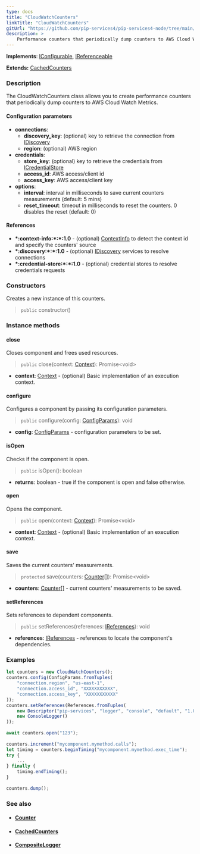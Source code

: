 ```yaml
---
type: docs
title: "CloudWatchCounters"
linkTitle: "CloudWatchCounters"
gitUrl: "https://github.com/pip-services4/pip-services4-node/tree/main/pip-services4-aws-node"
description: >
    Performance counters that periodically dump counters to AWS Cloud Watch Metrics.
---
```


**Implements**: [IConfigurable](../../../components/config/iconfigurable), [IReferenceable](../../../components/refer/ireferenceable)

**Extends:** [CachedCounters](../../../observability/count/cached_counters)

### Description

The CloudWatchCounters class allows you to create performance counters that periodically dump counters to AWS Cloud Watch Metrics.

#### Configuration parameters
 
- **connections**:                   
    - **discovery_key**: (optional) key to retrieve the connection from [IDiscovery](../../../config/connect/idiscovery)
    - **region**: (optional) AWS region
- **credentials**:    
    - **store_key**: (optional) key to retrieve the credentials from [ICredentialStore](../../../config/auth/icredential_store)
    - **access_id**: AWS access/client id
    - **access_key**: AWS access/client key
- **options**:
    - **interval**: interval in milliseconds to save current counters measurements (default: 5 mins)
    - **reset_timeout**: timeout in milliseconds to reset the counters. 0 disables the reset (default: 0)


#### References
- **\*:context-info:\*:\*:1.0** - (optional) [ContextInfo](../../../components/context/context_info) to detect the context id and specify the counters' source
- **\*:discovery:\*:\*:1.0** - (optional) [IDiscovery](../../../config/connect/idiscovery) services to resolve connections
- **\*:credential-store:\*:\*:1.0** - (optional) credential stores to resolve credentials requests

### Constructors
Creates a new instance of this counters.

> `public` constructor()


### Instance methods

#### close
Closes component and frees used resources.

> `public` close(context: [Context](../../../components/context/context)): Promise\<void\>

- **context**: [Context](../../../components/context/context) - (optional) Basic implementation of an execution context.

#### configure
Configures a component by passing its configuration parameters.

> `public` configure(config: [ConfigParams](../../../components/config/config_params)): void

- **config**: [ConfigParams](../../../components/config/config_params) - configuration parameters to be set.


#### isOpen
Checks if the component is open.

> `public` isOpen(): boolean

- **returns**: boolean - true if the component is open and false otherwise.

#### open
Opens the component.

> `public` open(context: [Context](../../../components/context/context)): Promise\<void\>

- **context**: [Context](../../../components/context/context) - (optional) Basic implementation of an execution context.

#### save
Saves the current counters' measurements.

> `protected` save(counters: [Counter[]](../../../observability/count/counter)): Promise\<void\>

- **counters**: [Counter[]](../../../observability/count/counter) - current counters' measurements to be saved.

#### setReferences
Sets references to dependent components.

> `public` setReferences(references: [IReferences](../../../components/refer/ireferences)): void

- **references**: [IReferences](../../../components/refer/ireferences) - references to locate the component's dependencies.



### Examples

```typescript
let counters = new CloudWatchCounters();
counters.config(ConfigParams.fromTuples(
    "connection.region", "us-east-1",
    "connection.access_id", "XXXXXXXXXXX",
    "connection.access_key", "XXXXXXXXXXX"
));
counters.setReferences(References.fromTuples(
    new Descriptor("pip-services", "logger", "console", "default", "1.0"), 
    new ConsoleLogger()
));
  
await counters.open("123");
   
counters.increment("mycomponent.mymethod.calls");
let timing = counters.beginTiming("mycomponent.mymethod.exec_time");
try {
    ...
} finally {
    timing.endTiming();
}
    
counters.dump();
```

### See also
- #### [Counter](../../../components/count/counter)
- #### [CachedCounters](../../../components/count/cached_counters)
- #### [CompositeLogger](../../../components/log/composite_logger) 
